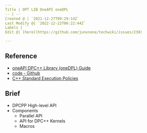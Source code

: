 ```yaml
---
Title | OPT LIB OneAPI oneDPL
-- | --
Created @ | `2021-12-27T09:29:14Z`
Last Modify @| `2022-12-22T06:22:44Z`
Labels | ``
Edit @| [here](https://github.com/junxnone/techwiki/issues/238)

---
```

## Reference
- [oneAPI DPC++ Library (oneDPL) Guide](https://oneapi-src.github.io/oneDPL/index.html)
- [code - Github](https://github.com/oneapi-src/oneDPL)
- [C++ Standard Execution Policies](https://en.cppreference.com/w/cpp/algorithm/execution_policy_tag_t)

## Brief
- DPCPP High-level API
- Components
  - Parallel API
  - API for DPC++ Kernels
  - Macros




